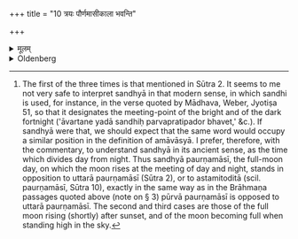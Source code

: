 +++
title = "10 त्रयः पौर्णमासीकाला भवन्ति"

+++

<details><summary>मूलम्</summary>

त्रयः पौर्णमासीकाला भवन्ति सन्ध्या वास्तमितोदिता वोच्चैर्वा १०
</details>

<details><summary>Oldenberg</summary>

10. [^6]  The time of full-moon is reckoned in three ways: (when the full moon rises at) the meeting (of day and night), or when it rises after sunset, or when it stands high (in the sky at sunset).


[^6]:  The first of the three times is that mentioned in Sūtra 2. It seems to me not very safe to interpret sandhyā in that modern sense, in which sandhi is used, for instance, in the verse quoted by Mādhava, Weber, Jyotiṣa 51, so that it designates the meeting-point of the bright and of the dark fortnight ('āvartane yadā sandhiḥ parvapratipador bhavet,' &c.). If sandhyā were that, we should expect that the same word would occupy a similar position in the definition of amāvāsyā. I prefer, therefore, with the commentary, to understand sandhyā in its ancient sense, as the time which divides day from night. Thus sandhyā paurṇamāsī, the full-moon day, on which the moon rises at the meeting of day and night, stands in opposition to uttarā paurṇamāsī (Sūtra 2), or to astamitoditā (scil. paurṇamāsī, Sūtra 10), exactly in the same way as in the Brāhmaṇa passages quoted above (note on § 3) pūrvā paurṇamāsī is opposed to uttarā paurṇamāsī. The second and third cases are those of the full moon rising (shortly) after sunset, and of the moon becoming full when standing high in the sky.
</details>
